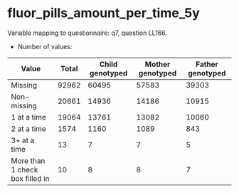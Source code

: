 # fluor_pills_amount_per_time_5y
Variable mapping to questionnaire: q7, question LL166.
- Number of values:

| Value | Total | Child genotyped | Mother genotyped | Father genotyped |
| ----- | ----- | --------------- | ---------------- | ---------------- |
| Missing | 92962 | 60495 | 57583 | 39303 |
| Non-missing | 20661 | 14936 | 14186 | 10915 |
| 1 at a time | 19064 | 13761 | 13082 |10060 |
| 2 at a time | 1574 | 1160 | 1089 |843 |
| 3+ at a time | 13 | 7 | 7 |5 |
| More than 1 check box filled in | 10 | 8 | 8 |7 |



